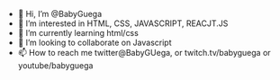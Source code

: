 - 👋 Hi, I’m @BabyGuega
- 👀 I’m interested in HTML, CSS, JAVASCRIPT, REACJT.JS
- 🌱 I’m currently learning html/css
- 💞️ I’m looking to collaborate on Javascript
- 📫 How to reach me twitter@BabyGUega, or twitch.tv/babyguega or youtube/babyguega

<!---
BabyGuega/BabyGuega is a ✨ special ✨ repository because its `README.md` (this file) appears on your GitHub profile.
You can click the Preview link to take a look at your changes.
--->

